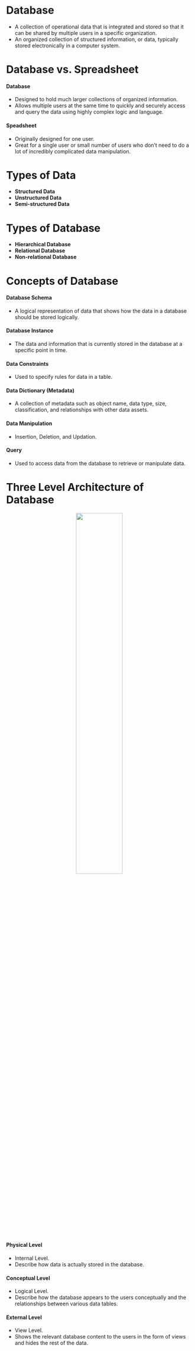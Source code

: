 # Database
- A collection of operational data that is integrated and stored so that it can be shared by multiple users in a specific organization.
- An organized collection of structured information, or data, typically stored electronically in a computer system.

# Database vs. Spreadsheet
#### Database
- Designed to hold much larger collections of organized information.
- Allows multiple users at the same time to quickly and securely access and query the data using highly complex logic and language.
#### Speadsheet
- Originally designed for one user.
- Great for a single user or small number of users who don’t need to do a lot of incredibly complicated data manipulation.
 
# Types of Data
- **Structured Data**
- **Unstructured Data**
- **Semi-structured Data**

# Types of Database
- **Hierarchical Database**
- **Relational Database**
- **Non-relational Database**

# Concepts of Database
#### Database Schema
- A logical representation of data that shows how the data in a database should be stored logically. 
#### Database Instance
- The data and information that is currently stored in the database at a specific point in time.
#### Data Constraints
- Used to specify rules for data in a table.
#### Data Dictionary (Metadata)
- A collection of metadata such as object name, data type, size, classification, and relationships with other data assets.
#### Data Manipulation
- Insertion, Deletion, and Updation.
#### Query
- Used to access data from the database to retrieve or manipulate data.
 
# Three Level Architecture of Database
<div align="center">
  <img src="https://github.com/TIBBOH17/Database/assets/121493257/1c016bdc-ee33-439f-bcc2-caef2498caf9" width="50%">
</div>

#### Physical Level
- Internal Level.
- Describe how data is actually stored in the database.
#### Conceptual Level
- Logical Level.
- Describe how the database appears to the users conceptually and the relationships between various data tables.
#### External Level
- View Level.
- Shows the relevant database content to the users in the form of views and hides the rest of the data.
